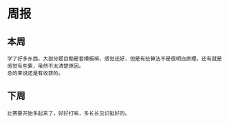 # 周报 
## 本周
	学了好多东西，大部分题目都是套模板嘛，感觉还好，但是有些算法不是很明白原理。还有就是感觉有些累，虽然不太清楚原因。
	总的来说还是有收获的。
## 下周
	比赛要开始多起来了，好好打嘛，多长长见识挺好的。
